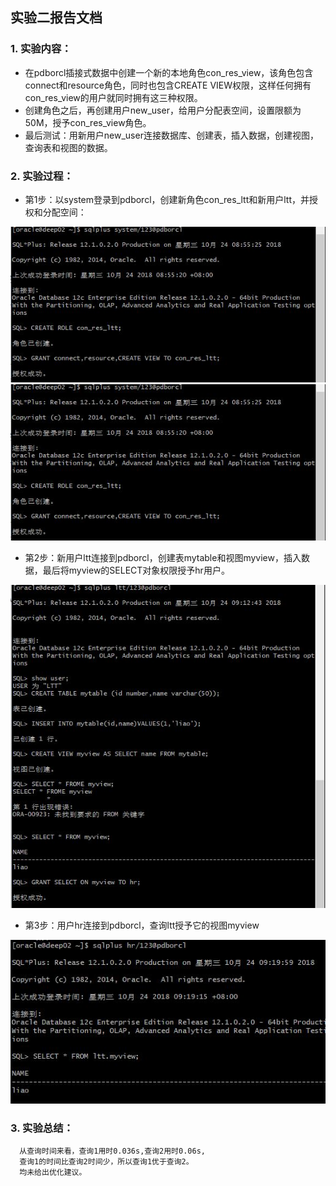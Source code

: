 ## 实验二报告文档

### 1. 实验内容：

- 在pdborcl插接式数据中创建一个新的本地角色con_res_view，该角色包含connect和resource角色，同时也包含CREATE VIEW权限，这样任何拥有con_res_view的用户就同时拥有这三种权限。
- 创建角色之后，再创建用户new_user，给用户分配表空间，设置限额为50M，授予con_res_view角色。
- 最后测试：用新用户new_user连接数据库、创建表，插入数据，创建视图，查询表和视图的数据。
      
### 2. 实验过程：

 - 第1步：以system登录到pdborcl，创建新角色con_res_ltt和新用户ltt，并授权和分配空间：

![第一步](https://github.com/DoubleLTT/Oracle/blob/master/img/oracle%E5%AE%9E%E9%AA%8C.JPG)
![第一步](https://github.com/DoubleLTT/Oracle/blob/master/img/oracle%E5%AE%9E%E9%AA%8C.JPG)

 - 第2步：新用户ltt连接到pdborcl，创建表mytable和视图myview，插入数据，最后将myview的SELECT对象权限授予hr用户。

![第二步](https://github.com/DoubleLTT/Oracle/blob/master/img/%E7%AC%AC%E4%BA%8C%E6%AD%A5.JPG?raw=true)

 - 第3步：用户hr连接到pdborcl，查询ltt授予它的视图myview
 
 ![第三步](https://github.com/DoubleLTT/Oracle/blob/master/img/%E7%AC%AC%E4%B8%89%E6%AD%A5.JPG?raw=true)


### 3. 实验总结：

      从查询时间来看，查询1用时0.036s,查询2用时0.06s,
      查询1的时间比查询2时间少，所以查询1优于查询2。
      均未给出优化建议。





